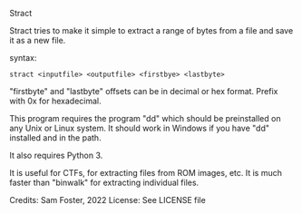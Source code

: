 Stract

Stract tries to make it simple to extract a range of bytes from a file and save it as a new file.

syntax:

    stract <inputfile> <outputfile> <firstbye> <lastbyte>

"firstbyte" and "lastbyte" offsets can be in decimal or hex format. Prefix with 0x for hexadecimal.

This program requires the program "dd" which should be preinstalled on any Unix or Linux system.
It should work in Windows if you have "dd" installed and in the path.

It also requires Python 3.

It is useful for CTFs, for extracting files from ROM images, etc. It is much faster than "binwalk" for extracting individual files.

Credits: Sam Foster, 2022
License: See LICENSE file

